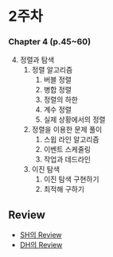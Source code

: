 # 2주차 
### Chapter 4 (p.45\~60)

4. 정렬과 탐색
    1.  정렬 알고리즘
        1. 버블 정렬
        2. 병합 정렬
        3. 정렬의 하한
        4. 계수 정렬
        5. 실제 상황에서의 정렬
    2. 정렬을 이용한 문제 풀이
        1. 스윕 라인 알고리즘
        2. 이벤트 스케줄링
        3. 작업과 데드라인
    3. 이진 탐색
        1. 이진 탐색 구현하기
        2. 최적해 구하기

## Review
- [SH의 Review](./week2_sh.md)<br>
- [DH의 Review](./week2_dh.md)
